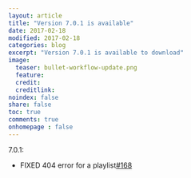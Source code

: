 ```yaml
---
layout: article
title: "Version 7.0.1 is available"
date: 2017-02-18
modified: 2017-02-18
categories: blog
excerpt: "Version 7.0.1 is available to download"
image:
  teaser: bullet-workflow-update.png
  feature:
  credit:
  creditlink:
noindex: false
share: false
toc: true
comments: true
onhomepage : false
---
```



7.0.1:

* <span class="badge danger">FIXED</span> 404 error for a playlist[#168](https://github.com/vdesabou/alfred-spotify-mini-player/issues/168)
